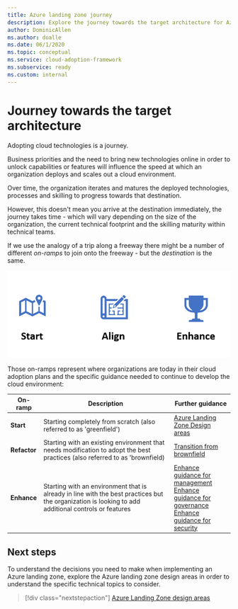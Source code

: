```yaml
---
title: Azure landing zone journey
description: Explore the journey towards the target architecture for Azure Landing Zones.
author: DominicAllen
ms.author: doalle
ms.date: 06/1/2020
ms.topic: conceptual
ms.service: cloud-adoption-framework
ms.subservice: ready
ms.custom: internal
---
```


# Journey towards the target architecture

Adopting cloud technologies is a journey.

Business priorities and the need to bring new technologies online in order to unlock capabilities or features will influence the speed at which an organization deploys and scales out a cloud environment.

Over time, the organization iterates and matures the deployed technologies, processes and skilling to progress towards that destination.

However, this doesn't mean you arrive at the destination immediately, the journey takes time - which will vary depending on the size of the organization, the current technical footprint and the skilling maturity within technical teams.

If we use the analogy of a trip along a freeway there might be a number of different *on-ramps* to join onto the freeway - but the *destination* is the same.

![Azure Landing Zone journey on-ramps](../../_images/ready/alz-journey.png)

Those on-ramps represent where organizations are today in their cloud adoption plans and the specific guidance needed to continue to develop the cloud environment:

| On-ramp | Description | Further guidance |
|---------|---------|---------|
|**Start** |Starting completely from scratch (also referred to as 'greenfield')| [Azure Landing Zone Design areas](./design-areas.md) |
|**Refactor** | Starting with an existing environment that needs modification to adopt the best practices (also referred to as 'brownfield)|[Transition from brownfield](./refactor.md) |
|**Enhance** | Starting with an environment that is already in line with the best practices but the organization is looking to add additional controls or features| [Enhance guidance for management](../considerations/landing-zone-operations.md) <br> [Enhance guidance for governance](../considerations/landing-zone-governance.md) <br> [Enhance guidance for security](../considerations/landing-zone-security.md) |

## Next steps

To understand the decisions you need to make when implementing an Azure landing zone, explore the Azure landing zone design areas in order to understand the specific technical topics to consider.

> [!div class="nextstepaction"]
> [Azure Landing Zone design areas](./design-areas.md)